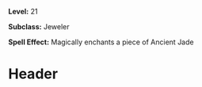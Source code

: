 <!-- TITLE: Enchant Jade -->
<!-- SUBTITLE:  -->

**Level:** 21

**Subclass:** Jeweler

**Spell Effect:** Magically enchants a piece of Ancient Jade

# Header